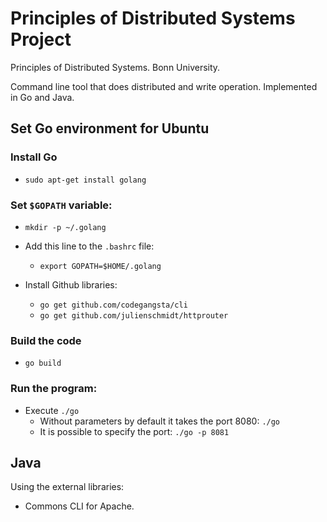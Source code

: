 # Principles of Distributed Systems Project

Principles of Distributed Systems. Bonn University.

Command line tool that does distributed and write operation. Implemented in Go
and Java. 

## Set Go environment for Ubuntu

### Install Go

- `sudo apt-get install golang`

### Set `$GOPATH` variable:

- `mkdir -p ~/.golang`
- Add this line to the `.bashrc` file:
    + `export GOPATH=$HOME/.golang`


- Install Github libraries:
	+ `go get github.com/codegangsta/cli`
	+ `go get github.com/julienschmidt/httprouter`

### Build the code

- `go build`

### Run the program:

- Execute `./go`
    + Without parameters by default it takes the port 8080: `./go`
    + It is possible to specify the port: `./go -p 8081`

## Java

Using the external libraries:

- Commons CLI for Apache.
